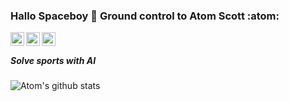### Hallo Spaceboy :rocket: Ground control to Atom Scott :atom:

<div>
<a href="https://twitter.com/atomjamesscott">
  <img align="left" alt="Twitter" width="22px" src="https://cdn.jsdelivr.net/npm/simple-icons@3.1.0/icons/twitter.svg" />
</a>  

<a href="https://www.linkedin.com/in/atom-scott-810963128/">
  <img align="left" alt="Linkedin" width="22px" src="https://cdn.jsdelivr.net/npm/simple-icons@3.1.0/icons/linkedin.svg" />
</a>  

<a href="https://www.kaggle.com/atomscott">
  <img align="left" alt="Kaggle" width="22px" src="https://cdn.jsdelivr.net/npm/simple-icons@3.1.0/icons/kaggle.svg" />
</a>  
</div>

<br>

##### Solve sports with AI

![Atom's github stats](https://github-readme-stats.vercel.app/api?username=atomscott&count_private=true&theme=tokyonight&show_icons=true)


